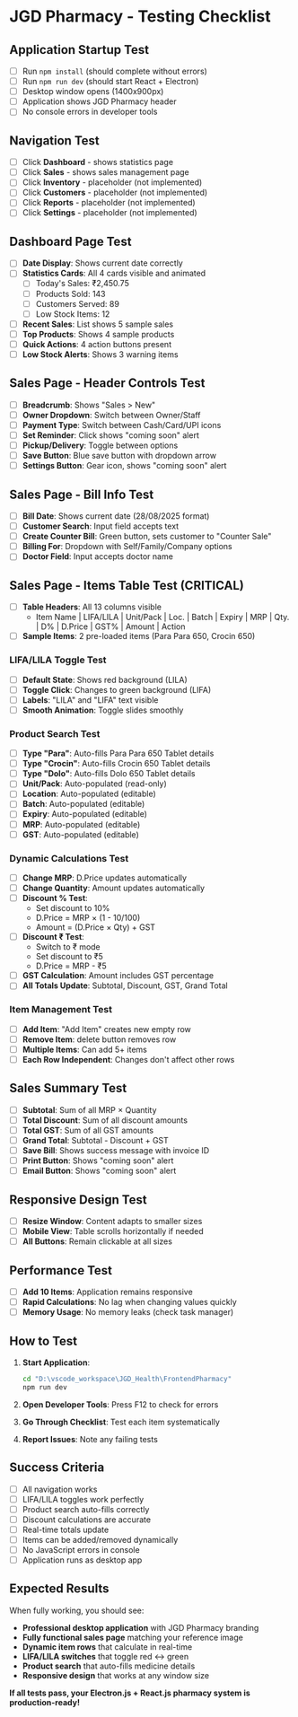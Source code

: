# JGD Pharmacy - Testing Checklist

## Application Startup Test
- [ ] Run `npm install` (should complete without errors)
- [ ] Run `npm run dev` (should start React + Electron)
- [ ] Desktop window opens (1400x900px)
- [ ] Application shows JGD Pharmacy header
- [ ] No console errors in developer tools

## Navigation Test
- [ ] Click **Dashboard** - shows statistics page
- [ ] Click **Sales** - shows sales management page
- [ ] Click **Inventory** - placeholder (not implemented)
- [ ] Click **Customers** - placeholder (not implemented)
- [ ] Click **Reports** - placeholder (not implemented)
- [ ] Click **Settings** - placeholder (not implemented)

## Dashboard Page Test
- [ ] **Date Display**: Shows current date correctly
- [ ] **Statistics Cards**: All 4 cards visible and animated
  - [ ] Today's Sales: ₹2,450.75
  - [ ] Products Sold: 143
  - [ ] Customers Served: 89
  - [ ] Low Stock Items: 12
- [ ] **Recent Sales**: List shows 5 sample sales
- [ ] **Top Products**: Shows 4 sample products
- [ ] **Quick Actions**: 4 action buttons present
- [ ] **Low Stock Alerts**: Shows 3 warning items

## Sales Page - Header Controls Test
- [ ] **Breadcrumb**: Shows "Sales > New"
- [ ] **Owner Dropdown**: Switch between Owner/Staff
- [ ] **Payment Type**: Switch between Cash/Card/UPI icons
- [ ] **Set Reminder**: Click shows "coming soon" alert
- [ ] **Pickup/Delivery**: Toggle between options
- [ ] **Save Button**: Blue save button with dropdown arrow
- [ ] **Settings Button**: Gear icon, shows "coming soon" alert

## Sales Page - Bill Info Test
- [ ] **Bill Date**: Shows current date (28/08/2025 format)
- [ ] **Customer Search**: Input field accepts text
- [ ] **Create Counter Bill**: Green button, sets customer to "Counter Sale"
- [ ] **Billing For**: Dropdown with Self/Family/Company options
- [ ] **Doctor Field**: Input accepts doctor name

## Sales Page - Items Table Test (CRITICAL)
- [ ] **Table Headers**: All 13 columns visible
  - Item Name | LIFA/LILA | Unit/Pack | Loc. | Batch | Expiry | MRP | Qty. | D% | D.Price | GST% | Amount | Action
- [ ] **Sample Items**: 2 pre-loaded items (Para Para 650, Crocin 650)

### LIFA/LILA Toggle Test
- [ ] **Default State**: Shows red background (LILA)
- [ ] **Toggle Click**: Changes to green background (LIFA)
- [ ] **Labels**: "LILA" and "LIFA" text visible
- [ ] **Smooth Animation**: Toggle slides smoothly

### Product Search Test
- [ ] **Type "Para"**: Auto-fills Para Para 650 Tablet details
- [ ] **Type "Crocin"**: Auto-fills Crocin 650 Tablet details
- [ ] **Type "Dolo"**: Auto-fills Dolo 650 Tablet details
- [ ] **Unit/Pack**: Auto-populated (read-only)
- [ ] **Location**: Auto-populated (editable)
- [ ] **Batch**: Auto-populated (editable)
- [ ] **Expiry**: Auto-populated (editable)
- [ ] **MRP**: Auto-populated (editable)
- [ ] **GST**: Auto-populated (editable)

### Dynamic Calculations Test
- [ ] **Change MRP**: D.Price updates automatically
- [ ] **Change Quantity**: Amount updates automatically
- [ ] **Discount % Test**: 
  - Set discount to 10%
  - D.Price = MRP × (1 - 10/100)
  - Amount = (D.Price × Qty) + GST
- [ ] **Discount ₹ Test**:
  - Switch to ₹ mode
  - Set discount to ₹5
  - D.Price = MRP - ₹5
- [ ] **GST Calculation**: Amount includes GST percentage
- [ ] **All Totals Update**: Subtotal, Discount, GST, Grand Total

### Item Management Test
- [ ] **Add Item**: "Add Item" creates new empty row
- [ ] **Remove Item**: delete button removes row
- [ ] **Multiple Items**: Can add 5+ items
- [ ] **Each Row Independent**: Changes don't affect other rows

## Sales Summary Test
- [ ] **Subtotal**: Sum of all MRP × Quantity
- [ ] **Total Discount**: Sum of all discount amounts
- [ ] **Total GST**: Sum of all GST amounts  
- [ ] **Grand Total**: Subtotal - Discount + GST
- [ ] **Save Bill**: Shows success message with invoice ID
- [ ] **Print Button**: Shows "coming soon" alert
- [ ] **Email Button**: Shows "coming soon" alert

## Responsive Design Test
- [ ] **Resize Window**: Content adapts to smaller sizes
- [ ] **Mobile View**: Table scrolls horizontally if needed
- [ ] **All Buttons**: Remain clickable at all sizes

## Performance Test
- [ ] **Add 10 Items**: Application remains responsive
- [ ] **Rapid Calculations**: No lag when changing values quickly
- [ ] **Memory Usage**: No memory leaks (check task manager)

## How to Test

1. **Start Application**:
   ```bash
   cd "D:\vscode_workspace\JGD_Health\FrontendPharmacy"
   npm run dev
   ```

2. **Open Developer Tools**: Press F12 to check for errors

3. **Go Through Checklist**: Test each item systematically

4. **Report Issues**: Note any failing tests

## Success Criteria
- [ ] All navigation works
- [ ] LIFA/LILA toggles work perfectly
- [ ] Product search auto-fills correctly
- [ ] Discount calculations are accurate
- [ ] Real-time totals update
- [ ] Items can be added/removed dynamically
- [ ] No JavaScript errors in console
- [ ] Application runs as desktop app

## Expected Results
When fully working, you should see:
- **Professional desktop application** with JGD Pharmacy branding
- **Fully functional sales page** matching your reference image
- **Dynamic item rows** that calculate in real-time
- **LIFA/LILA switches** that toggle red ↔ green
- **Product search** that auto-fills medicine details
- **Responsive design** that works at any window size

**If all tests pass, your Electron.js + React.js pharmacy system is production-ready!**